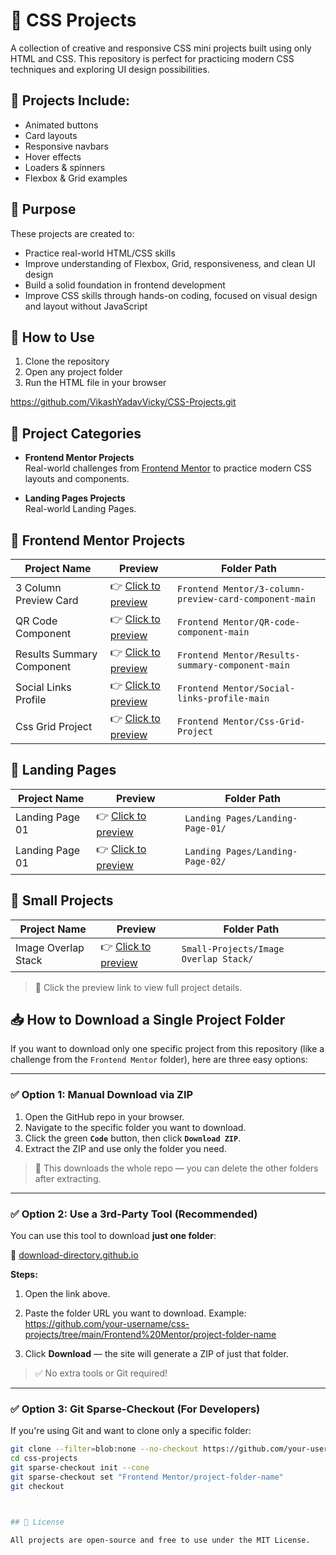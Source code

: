 # 🎨 CSS Projects

A collection of creative and responsive CSS mini projects built using only HTML and CSS. This repository is perfect for practicing modern CSS techniques and exploring UI design possibilities.

## 📁 Projects Include:
- Animated buttons
- Card layouts
- Responsive navbars
- Hover effects
- Loaders & spinners
- Flexbox & Grid examples

## 🧠 Purpose

These projects are created to:
- Practice real-world HTML/CSS skills  
- Improve understanding of Flexbox, Grid, responsiveness, and clean UI design  
- Build a solid foundation in frontend development  
- Improve CSS skills through hands-on coding, focused on visual design and layout without JavaScript

## 📌 How to Use
1. Clone the repository  
2. Open any project folder  
3. Run the HTML file in your browser  

https://github.com/VikashYadavVicky/CSS-Projects.git

## 📁 Project Categories

- **Frontend Mentor Projects**  
  Real-world challenges from [Frontend Mentor](https://www.frontendmentor.io/) to practice modern CSS layouts and components.

- **Landing Pages Projects**  
  Real-world Landing Pages.

## 💼 Frontend Mentor Projects

| Project Name                          | Preview                                                  | Folder Path                                               |
|--------------------------------------|-----------------------------------------------------------|------------------------------------------------------------|
| 3 Column Preview Card                | 👉 [Click to preview](Frontend%20Mentor/3-column-preview-card-component-main/README.md) | `Frontend Mentor/3-column-preview-card-component-main`     |
| QR Code Component                    | 👉 [Click to preview](Frontend%20Mentor/QR-code-component-main/README.md)                | `Frontend Mentor/QR-code-component-main`                  |
| Results Summary Component            | 👉 [Click to preview](Frontend%20Mentor/Results-summary-component-main/README.md)         | `Frontend Mentor/Results-summary-component-main`           |
| Social Links Profile                 | 👉 [Click to preview](Frontend%20Mentor/Social-links-profile-main/Social-links-profile-main/README.md)              | `Frontend Mentor/Social-links-profile-main`                |
| Css Grid Project                     | 👉 [Click to preview](Frontend%20Mentor/Css-Grid-Project/README.md)              |  `Frontend Mentor/Css-Grid-Project`           


## 💼 Landing Pages

| Project Name                          | Preview                                                  | Folder Path                                               |
|--------------------------------------|-----------------------------------------------------------|------------------------------------------------------------|
| Landing Page 01              | 👉 [Click to preview](./Landing%20Pages/Landing-Page-01/LP01_Readme.md) | `Landing Pages/Landing-Page-01/`     |
| Landing Page 01                    | 👉 [Click to preview](./Landing%20Pages/Landing-Page-02/LP02_Readme.md)                | `Landing Pages/Landing-Page-02/`                  |     



## 💼 Small Projects

| Project Name                          | Preview                                                  | Folder Path                                               |
|--------------------------------------|-----------------------------------------------------------|------------------------------------------------------------|
| Image Overlap Stack             | 👉 [Click to preview](./Small-Projects/Image%20Overlap%20Stack/Readme.md) | `Small-Projects/Image Overlap Stack/`     |
   


> 📝 Click the preview link to view full project details.

## 📥 How to Download a Single Project Folder

If you want to download only one specific project from this repository (like a challenge from the `Frontend Mentor` folder), here are three easy options:

---

### ✅ Option 1: Manual Download via ZIP

1. Open the GitHub repo in your browser.
2. Navigate to the specific folder you want to download.
3. Click the green **`Code`** button, then click **`Download ZIP`**.
4. Extract the ZIP and use only the folder you need.

> 🔸 This downloads the whole repo — you can delete the other folders after extracting.

---

### ✅ Option 2: Use a 3rd-Party Tool (Recommended)

You can use this tool to download **just one folder**:

🔗 [download-directory.github.io](https://download-directory.github.io/)

**Steps:**
1. Open the link above.
2. Paste the folder URL you want to download. Example:
   https://github.com/your-username/css-projects/tree/main/Frontend%20Mentor/project-folder-name

3. Click **Download** — the site will generate a ZIP of just that folder.

> ✅ No extra tools or Git required!

---

### ✅ Option 3: Git Sparse-Checkout (For Developers)

If you're using Git and want to clone only a specific folder:

```bash
git clone --filter=blob:none --no-checkout https://github.com/your-username/css-projects.git
cd css-projects
git sparse-checkout init --cone
git sparse-checkout set "Frontend Mentor/project-folder-name"
git checkout



## 📄 License

All projects are open-source and free to use under the MIT License.

